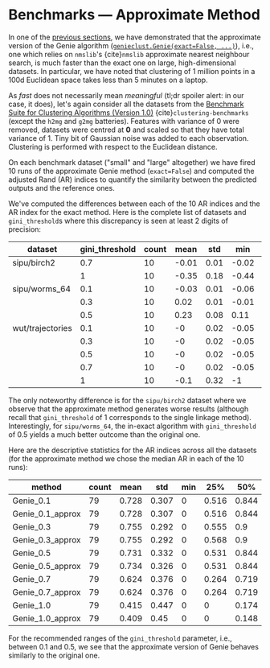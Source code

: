 



# Benchmarks — Approximate Method

In one of the [previous sections](timings), we have demonstrated that the approximate version
of the Genie algorithm ([`genieclust.Genie(exact=False, ...)`](genieclust.Genie)), i.e.,
one which relies on `nmslib`'s {cite}`nmslib` approximate nearest neighbour search,
is much faster than the exact one on large, high-dimensional datasets.
In particular, we have noted that clustering of 1 million points
in a 100d Euclidean space takes less than 5 minutes on a laptop.

As *fast* does not necessarily mean *meaningful* (tl;dr spoiler alert: in our case, it does),
let's again consider  all the datasets
from the [Benchmark Suite for Clustering Algorithms (Version 1.0)](https://clustering-benchmarks.gagolewski.com)
{cite}`clustering-benchmarks`
(except the `h2mg` and `g2mg` batteries). Features with variance of 0 were
removed, datasets were centred at **0** and scaled so that they have total
variance of 1. Tiny bit of Gaussian noise was added to each observation.
Clustering is performed with respect to the Euclidean distance.












On each benchmark dataset ("small" and "large" altogether)
we have fired 10 runs of the approximate Genie method (`exact=False`)
and computed the adjusted Rand (AR) indices to quantify the similarity between the predicted
outputs and the reference ones.

We've computed the differences between each of the 10 AR indices
and the AR index for the exact method. Here is the complete list of datasets
and `gini_threshold`s where this discrepancy is seen at least 2 digits of precision:

| dataset          |   gini_threshold |   count |   mean |   std |   min |   25% |   50% |   75% |   max |
|------------------|------------------|---------|--------|-------|-------|-------|-------|-------|-------|
| sipu/birch2      |              0.7 |      10 |  -0.01 |  0.01 | -0.02 | -0.02 | -0.01 | -0.01 |  0    |
|                  |              1   |      10 |  -0.35 |  0.18 | -0.44 | -0.44 | -0.43 | -0.43 |  0    |
| sipu/worms_64    |              0.1 |      10 |  -0.03 |  0.01 | -0.06 | -0.03 | -0.02 | -0.02 | -0.02 |
|                  |              0.3 |      10 |   0.02 |  0.01 | -0.01 |  0.02 |  0.03 |  0.03 |  0.03 |
|                  |              0.5 |      10 |   0.23 |  0.08 |  0.11 |  0.16 |  0.25 |  0.29 |  0.34 |
| wut/trajectories |              0.1 |      10 |  -0    |  0.02 | -0.05 |  0    |  0    |  0    |  0    |
|                  |              0.3 |      10 |  -0    |  0.02 | -0.05 |  0    |  0    |  0    |  0    |
|                  |              0.5 |      10 |  -0    |  0.02 | -0.05 |  0    |  0    |  0    |  0    |
|                  |              0.7 |      10 |  -0    |  0.02 | -0.05 |  0    |  0    |  0    |  0    |
|                  |              1   |      10 |  -0.1  |  0.32 | -1    |  0    |  0    |  0    |  0    | 


The only noteworthy  difference is for the `sipu/birch2` dataset
where we observe that the approximate method generates worse results
(although recall that `gini_threshold` of 1 corresponds to the single linkage method).
Interestingly, for `sipu/worms_64`, the in-exact algorithm with `gini_threshold`
of 0.5 yields a much better outcome than the original one.


Here are the descriptive statistics for the AR indices across all the datasets
(for the approximate method we chose the median AR in each of the 10 runs):

| method           |   count |   mean |   std |   min |   25% |   50% |   75% |   max |
|------------------|---------|--------|-------|-------|-------|-------|-------|-------|
| Genie_0.1        |      79 |  0.728 | 0.307 |     0 | 0.516 | 0.844 |     1 |     1 |
| Genie_0.1_approx |      79 |  0.728 | 0.307 |     0 | 0.516 | 0.844 |     1 |     1 |
| Genie_0.3        |      79 |  0.755 | 0.292 |     0 | 0.555 | 0.9   |     1 |     1 |
| Genie_0.3_approx |      79 |  0.755 | 0.292 |     0 | 0.568 | 0.9   |     1 |     1 |
| Genie_0.5        |      79 |  0.731 | 0.332 |     0 | 0.531 | 0.844 |     1 |     1 |
| Genie_0.5_approx |      79 |  0.734 | 0.326 |     0 | 0.531 | 0.844 |     1 |     1 |
| Genie_0.7        |      79 |  0.624 | 0.376 |     0 | 0.264 | 0.719 |     1 |     1 |
| Genie_0.7_approx |      79 |  0.624 | 0.376 |     0 | 0.264 | 0.719 |     1 |     1 |
| Genie_1.0        |      79 |  0.415 | 0.447 |     0 | 0     | 0.174 |     1 |     1 |
| Genie_1.0_approx |      79 |  0.409 | 0.45  |     0 | 0     | 0.148 |     1 |     1 | 


For the recommended ranges of the `gini_threshold` parameter,
i.e., between 0.1 and 0.5, we see that the approximate version of Genie
behaves similarly to the original one.
